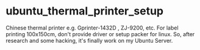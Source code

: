 # ubuntu_thermal_printer_setup
Chinese thermal printer e.g. Gprinter-1432D , ZJ-9200, etc. For label printing 100x150cm, don't provide driver or setup packer for linux. So, after research and some hacking, it's finally work on my Ubuntu Server.
